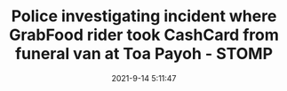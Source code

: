 ---
"title": "Police investigating incident where GrabFood rider took CashCard from funeral van at Toa Payoh - STOMP"
"date": "2021-9-14 5:11:47"
"feed_name": "GOOGLENEWSINDUSTRIAL"
"feed_website": "https://news.google.com/search?q=industrial%2Bincident&hl=en-US&gl=US&ceid=US:en"
"feed_rss": "https://news.google.com/rss/search?q=industrial%2Bincident&hl=en-US&gl=US&ceid=US:en"
"link": "https://stomp.straitstimes.com/singapore-seen/police-investigating-incident-where-grabfood-rider-took-cashcard-from-funeral-van-at"
"file": "_posts/2021-1-1-088ecb95292c457175be6a0d265de8cf4562b7f4.md"
"accident": "1"
"drilling": "0"
---